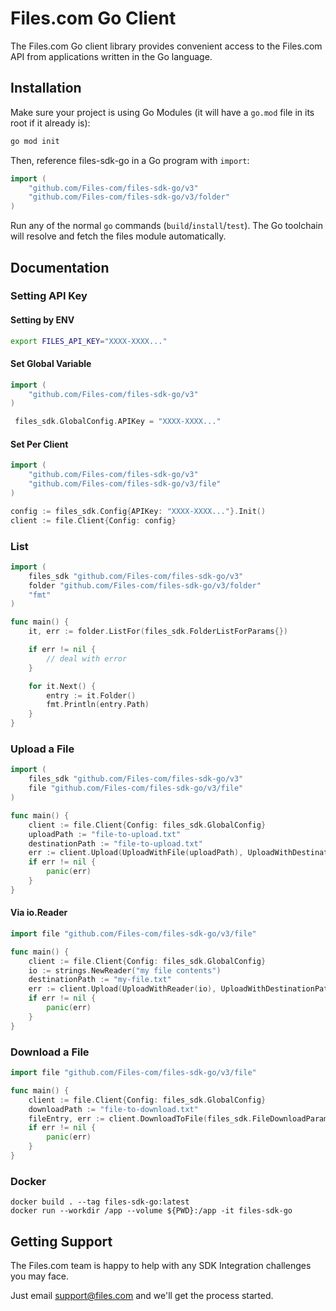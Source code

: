 # Files.com Go Client

The Files.com Go client library provides convenient access to the Files.com API from applications written in the Go language.


## Installation

Make sure your project is using Go Modules (it will have a `go.mod` file in its
root if it already is):

``` sh
go mod init
```

Then, reference files-sdk-go in a Go program with `import`:

``` go
import (
    "github.com/Files-com/files-sdk-go/v3"
    "github.com/Files-com/files-sdk-go/v3/folder"
)
```

Run any of the normal `go` commands (`build`/`install`/`test`). The Go
toolchain will resolve and fetch the files module automatically.


## Documentation


### Setting API Key


#### Setting by ENV

``` sh
export FILES_API_KEY="XXXX-XXXX..."
```


#### Set Global Variable

```go
import (
    "github.com/Files-com/files-sdk-go/v3"
)

 files_sdk.GlobalConfig.APIKey = "XXXX-XXXX..."
```


#### Set Per Client

```go
import (
    "github.com/Files-com/files-sdk-go/v3"
    "github.com/Files-com/files-sdk-go/v3/file"
)

config := files_sdk.Config{APIKey: "XXXX-XXXX..."}.Init()
client := file.Client{Config: config}
```


### List

```go
import (
	files_sdk "github.com/Files-com/files-sdk-go/v3"
	folder "github.com/Files-com/files-sdk-go/v3/folder"
    "fmt"
)

func main() {
    it, err := folder.ListFor(files_sdk.FolderListForParams{})

    if err != nil {
        // deal with error
    }

    for it.Next() {
        entry := it.Folder()
        fmt.Println(entry.Path)
    }
}

```


### Upload a File

```go
import (
	files_sdk "github.com/Files-com/files-sdk-go/v3"
	file "github.com/Files-com/files-sdk-go/v3/file"
)

func main() {
    client := file.Client{Config: files_sdk.GlobalConfig}
    uploadPath := "file-to-upload.txt"
    destinationPath := "file-to-upload.txt"
    err := client.Upload(UploadWithFile(uploadPath), UploadWithDestinationPath(destinationPath))
    if err != nil {
        panic(err)
    }
}
```


#### Via io.Reader

```go
import file "github.com/Files-com/files-sdk-go/v3/file"

func main() {
    client := file.Client{Config: files_sdk.GlobalConfig}
    io := strings.NewReader("my file contents")
    destinationPath := "my-file.txt"
    err := client.Upload(UploadWithReader(io), UploadWithDestinationPath(destinationPath))
    if err != nil {
        panic(err)
    }
}
```


### Download a File

```go
import file "github.com/Files-com/files-sdk-go/v3/file"

func main() {
    client := file.Client{Config: files_sdk.GlobalConfig}
    downloadPath := "file-to-download.txt"
    fileEntry, err := client.DownloadToFile(files_sdk.FileDownloadParams{Path: "file-to-download.txt"}, downloadPath)
    if err != nil {
        panic(err)
    }
}
```


### Docker

```shell
docker build . --tag files-sdk-go:latest
docker run --workdir /app --volume ${PWD}:/app -it files-sdk-go
```


## Getting Support

The Files.com team is happy to help with any SDK Integration challenges you may face.

Just email support@files.com and we'll get the process started.
